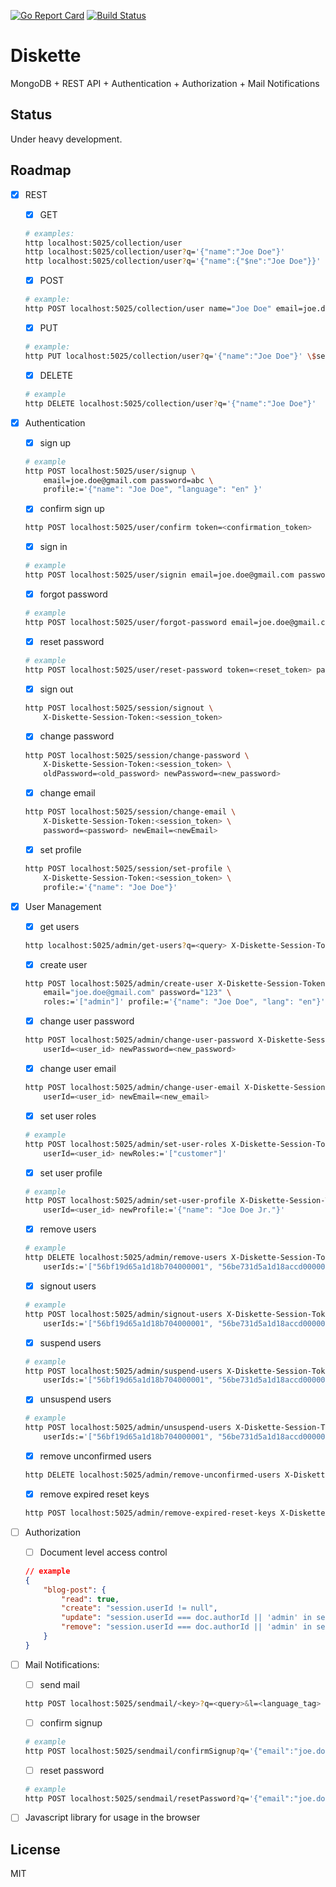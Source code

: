 [![Go Report Card](https://goreportcard.com/badge/github.com/getdiskette/diskette)](https://goreportcard.com/report/github.com/getdiskette/diskette) [![Build Status](https://travis-ci.org/getdiskette/diskette.svg?branch=master)](https://travis-ci.org/getdiskette/diskette)

# Diskette

MongoDB + REST API + Authentication + Authorization + Mail Notifications

## Status

Under heavy development.

## Roadmap

- [x] REST

    - [x] GET
    ```bash
    # examples:
    http localhost:5025/collection/user
    http localhost:5025/collection/user?q='{"name":"Joe Doe"}'
    http localhost:5025/collection/user?q='{"name":{"$ne":"Joe Doe"}}'
    ```

    - [x] POST
    ```bash
    # example:
    http POST localhost:5025/collection/user name="Joe Doe" email=joe.doe@gmail.com
    ```

    - [x] PUT
    ```bash
    # example:
    http PUT localhost:5025/collection/user?q='{"name":"Joe Doe"}' \$set:='{"email":"jdoe@gmail.com"}'
    ```

    - [x] DELETE
    ```bash
    # example
    http DELETE localhost:5025/collection/user?q='{"name":"Joe Doe"}'
    ```

- [x] Authentication

    - [x] sign up
    ```bash
    # example
    http POST localhost:5025/user/signup \
        email=joe.doe@gmail.com password=abc \
        profile:='{"name": "Joe Doe", "language": "en" }'
    ```

    - [x] confirm sign up
    ```bash
    http POST localhost:5025/user/confirm token=<confirmation_token>
    ```

    - [x] sign in
    ```bash
    # example
    http POST localhost:5025/user/signin email=joe.doe@gmail.com password=abc
    ```

    - [x] forgot password
    ```bash
    # example
    http POST localhost:5025/user/forgot-password email=joe.doe@gmail.com
    ```

    - [x] reset password
    ```bash
    # example
    http POST localhost:5025/user/reset-password token=<reset_token> password=123
    ```

    - [x] sign out
    ```bash
    http POST localhost:5025/session/signout \
        X-Diskette-Session-Token:<session_token>
    ```

    - [x] change password
    ```bash
    http POST localhost:5025/session/change-password \
        X-Diskette-Session-Token:<session_token> \
        oldPassword=<old_password> newPassword=<new_password>
    ```

    - [x] change email
    ```bash
    http POST localhost:5025/session/change-email \
        X-Diskette-Session-Token:<session_token> \
        password=<password> newEmail=<newEmail>
    ```

    - [x] set profile
    ```bash
    http POST localhost:5025/session/set-profile \
        X-Diskette-Session-Token:<session_token> \
        profile:='{"name": "Joe Doe"}'
    ```

- [x] User Management

    - [x] get users
    ```bash
    http localhost:5025/admin/get-users?q=<query> X-Diskette-Session-Token:<session_token>
    ```

    - [x] create user
    ```bash
    http POST localhost:5025/admin/create-user X-Diskette-Session-Token:<session_token> \
        email="joe.doe@gmail.com" password="123" \
        roles:='["admin"]' profile:='{"name": "Joe Doe", "lang": "en"}'
    ```

    - [x] change user password
    ```bash
    http POST localhost:5025/admin/change-user-password X-Diskette-Session-Token:<session_token> \
        userId=<user_id> newPassword=<new_password>
    ```
    - [x] change user email
    ```bash
    http POST localhost:5025/admin/change-user-email X-Diskette-Session-Token:<session_token> \
        userId=<user_id> newEmail=<new_email>
    ```

    - [x] set user roles
    ```bash
    # example
    http POST localhost:5025/admin/set-user-roles X-Diskette-Session-Token:<session_token> \
        userId=<user_id> newRoles:='["customer"]'
    ```

    - [x] set user profile
    ```bash
    # example
    http POST localhost:5025/admin/set-user-profile X-Diskette-Session-Token:<session_token> \
        userId=<user_id> newProfile:='{"name": "Joe Doe Jr."}'
    ```

    - [x] remove users
    ```bash
    # example
    http DELETE localhost:5025/admin/remove-users X-Diskette-Session-Token:<session_token> \
        userIds:='["56bf19d65a1d18b704000001", "56be731d5a1d18accd000001"]'
    ```

    - [x] signout users
    ```bash
    # example
    http POST localhost:5025/admin/signout-users X-Diskette-Session-Token:<session_token> \
        userIds:='["56bf19d65a1d18b704000001", "56be731d5a1d18accd000001"]'
    ```

    - [x] suspend users
    ```bash
    # example
    http POST localhost:5025/admin/suspend-users X-Diskette-Session-Token:<session_token> \
        userIds:='["56bf19d65a1d18b704000001", "56be731d5a1d18accd000001"]'
    ```

    - [x] unsuspend users
    ```bash
    # example
    http POST localhost:5025/admin/unsuspend-users X-Diskette-Session-Token:<session_token> \
        userIds:='["56bf19d65a1d18b704000001", "56be731d5a1d18accd000001"]'
    ```

    - [x] remove unconfirmed users
    ```bash
    http DELETE localhost:5025/admin/remove-unconfirmed-users X-Diskette-Session-Token:<session_token>
    ```

    - [x] remove expired reset keys
    ```bash
    http POST localhost:5025/admin/remove-expired-reset-keys X-Diskette-Session-Token:<session_token>
    ```

- [ ] Authorization
    - [ ] Document level access control
    ```json
    // example
    {
        "blog-post": {
            "read": true,
            "create": "session.userId != null",
            "update": "session.userId === doc.authorId || 'admin' in session.userRoles",
            "remove": "session.userId === doc.authorId || 'admin' in session.userRoles"
        }
    }
    ```

- [ ] Mail Notifications:

    - [ ] send mail
    ```bash
    http POST localhost:5025/sendmail/<key>?q=<query>&l=<language_tag>
    ```

    - [ ] confirm signup
    ```bash
    # example
    http POST localhost:5025/sendmail/confirmSignup?q='{"email":"joe.doe@gmail.com"}'&l="en"
    ```

    - [ ] reset password
    ```bash
    # example
    http POST localhost:5025/sendmail/resetPassword?q='{"email":"joe.doe@gmail.com"}'&l="en"
    ```

- [ ] Javascript library for usage in the browser


## License

MIT
